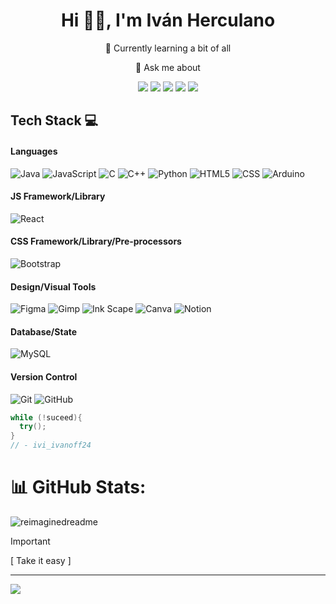 <div align="center">
  <h1>
    Hi 👋🏻, I'm Iván Herculano
  </h1>
  <p>🌱 Currently learning a bit of all</p>
  <p>💬 Ask me about</p>
</div>
<div align="center">
  <a href="https://linkedin.com/in/iván-herculano-garcía-28141b22a" target="_blank"><img src="https://img.shields.io/badge/LinkedIn-0A66C2.svg?style=for-the-badge&logo=LinkedIn&logoColor=white"></a>
  <a href="https://stackoverflow.com/users/22390184/ivi-ivanoff24" target="_blank"><img src="https://img.shields.io/badge/Stack%20Overflow-F58025.svg?style=for-the-badge&logo=Stack-Overflow&logoColor=white"></a>
  <a href="https://discord.gg/https://discord.gg/U8kMhuQ65A" target="_blank"><img src="https://img.shields.io/badge/Discord-5865F2.svg?style=for-the-badge&logo=Discord&logoColor=white"></a>
  <a href="https://instagram.com/ivi_ivanoff24" target="_blank"><img src="https://img.shields.io/badge/Instagram-E4405F.svg?style=for-the-badge&logo=Instagram&logoColor=white"></a>
  <a href="https://twitter.com/IIvanoff24" target="_blank"><img src="https://img.shields.io/badge/Twitter-1D9BF0.svg?style=for-the-badge&logo=Twitter&logoColor=white"></a>
</div>

## Tech Stack 💻
#### Languages
![Java](https://img.shields.io/badge/-Java-000?style=for-the-badge&logo=openjdk)
![JavaScript](https://img.shields.io/badge/-JavaScript-000?style=for-the-badge&logo=javascript)
![C](https://img.shields.io/badge/c-000?style=for-the-badge&logo=c)
![C++](https://img.shields.io/badge/-c++-000?style=for-the-badge&logo=c%2B%2B)
![Python](https://img.shields.io/badge/python-000?style=for-the-badge&logo=python)
![HTML5](https://img.shields.io/badge/-HTML5-000?style=for-the-badge&logo=html5)
![CSS](https://img.shields.io/badge/-CSS3-000?style=for-the-badge&logo=css3)
![Arduino](https://img.shields.io/badge/-Arduino-000?style=for-the-badge&logo=Arduino)

#### JS Framework/Library
![React](https://img.shields.io/badge/-ReactJS-000?style=for-the-badge&logo=react)

#### CSS Framework/Library/Pre-processors
![Bootstrap](https://img.shields.io/badge/-Bootstrap-000?style=for-the-badge&logo=bootstrap)

#### Design/Visual Tools
![Figma](https://img.shields.io/badge/-Figma-000?style=for-the-badge&logo=figma)
![Gimp](https://img.shields.io/badge/-Gimp-000?style=for-the-badge&logo=gimp)
![Ink Scape](https://img.shields.io/badge/-Ink%20Scape-000?style=for-the-badge&logo=inkscape)
![Canva](https://img.shields.io/badge/-Canva-000?style=for-the-badge&logo=canva)
![Notion](https://img.shields.io/badge/-Notion-000?style=for-the-badge&logo=notion)

#### Database/State
![MySQL](https://img.shields.io/badge/-MySQL-000?style=for-the-badge&logo=mysql)

#### Version Control
![Git](https://img.shields.io/badge/-Git-000?style=for-the-badge&logo=git)
![GitHub](https://img.shields.io/badge/-GitHub-000?style=for-the-badge&logo=github)

``` java
while (!suceed){
  try();
}
// - ivi_ivanoff24
```

# 📊 GitHub Stats:
<img src="https://myreadme.vercel.app/api/embed/iviivanoff24?panels=userstatistics,toprepositories,toplanguages,commitgraph" alt="reimaginedreadme" />


> [!IMPORTANT]
> [ Take it easy ]

---
[![](https://visitcount.itsvg.in/api?id=iviivanoff24&icon=0&color=0)](https://visitcount.itsvg.in)

<!-- Proudly created with GPRM ( https://gprm.itsvg.in ) -->
